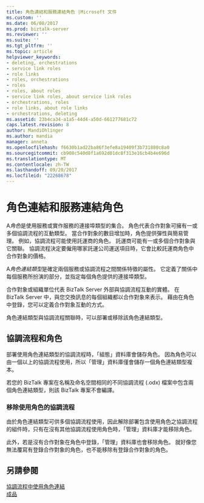 ```yaml
---
title: 角色連結和服務連結角色 |Microsoft 文件
ms.custom: ''
ms.date: 06/08/2017
ms.prod: biztalk-server
ms.reviewer: ''
ms.suite: ''
ms.tgt_pltfrm: ''
ms.topic: article
helpviewer_keywords:
- deleting, orchestrations
- service link roles
- role links
- roles, orchestrations
- roles
- roles, about roles
- service link roles, about service link roles
- orchestrations, roles
- role links, about role links
- orchestrations, deleting
ms.assetid: 23b4ca34-a1a5-44d4-a50d-661277681c72
caps.latest.revision: 8
author: MandiOhlinger
ms.author: mandia
manager: anneta
ms.openlocfilehash: f6630b1ad22ba86f3efe8a19409f3b731880c8a0
ms.sourcegitcommit: cb908c540d8f1a692d01dc8f313e16cb4b4e696d
ms.translationtype: MT
ms.contentlocale: zh-TW
ms.lasthandoff: 09/20/2017
ms.locfileid: "22268678"
---
```

# <a name="role-links-and-service-link-roles"></a>角色連結和服務連結角色
A*角色*是使用服務或實作服務的連接埠類型的集合。 角色代表合作對象可擁有一或多個協調流程的互動類型。 當合作對象的數目增加時，角色提供彈性與簡易管理。 例如，協調流程可能使用託運商的角色。 託運商可能有一或多個合作對象與它關聯。 協調流程決定要僱用哪家託運公司運送項目時，它會比較託運商角色中合作對象的價格。  
  
 A*角色連結類型*是確定兩個服務或協調流程之間關係特徵的屬性。 它定義了關係中每個服務所扮演的部分，並指定每個角色提供的連接埠類型。  
  
 合作對象或組織單位代表 BizTalk Server 外部與協調流程互動的實體。 在 BizTalk Server 中，與您交換訊息的每個組織都以合作對象來表示。 藉由在角色中登錄，您可以定義合作對象互動的方式。  
  
 角色連結類型與協調流程關聯時，可以部署或移除該角色連結類型。  
  
## <a name="orchestrations-and-roles"></a>協調流程和角色  
 部署使用角色連結類型的協調流程時，「組態」資料庫會儲存角色。 因為角色可以由一個以上的協調流程使用，所以「管理」資料庫僅會儲存一個角色連結類型複本。  
  
 若您的 BizTalk 專案在名稱及命名空間相同的不同協調流程 (.odx) 檔案中包含兩個角色連結類型，則該 BizTalk 專案不會編譯。  
  
### <a name="orchestration-removals-that-use-roles"></a>移除使用角色的協調流程  
 由於角色連結類型可供多個協調流程使用，因此解除部署包含使用角色之協調流程的組件時，只有在沒有其他協調流程使用角色時，「管理」資料庫才能移除角色。  
  
 此外，若是沒有合作對象在角色中登錄，「管理」資料庫也會移除角色。 就好像您無法覆寫有登錄合作對象的角色，也不能移除有登錄合作對象的角色。  
  
## <a name="see-also"></a>另請參閱  
 [協調流程中使用角色連結](../core/using-role-links-in-orchestrations.md)   
 [成品](../core/artifacts.md)